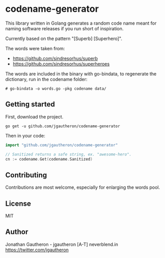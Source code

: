 # codename-generator
This library written in Golang generates a random code name meant for naming software releases if you run short of inspiration.

Currently based on the pattern "[Superb] [Superhero]".

The words were taken from:
- https://github.com/sindresorhus/superb
- https://github.com/sindresorhus/superheroes

The words are included in the binary with go-bindata, to regenerate the dictionary, run in the codename folder:
```
# go-bindata -o words.go -pkg codename data/
```

## Getting started
First, download the project.
```
go get -u github.com/jgautheron/codename-generator
```

Then in your code:
```go
import "github.com/jgautheron/codename-generator"

// Sanitized returns a safe string, ex. "awesome-hero".
cn := codename.Get(codename.Sanitized)
```

## Contributing
Contributions are most welcome, especially for enlarging the words pool.

## License
MIT

## Author
Jonathan Gautheron - jgautheron [A-T] neverblend.in  
https://twitter.com/jgautheron
